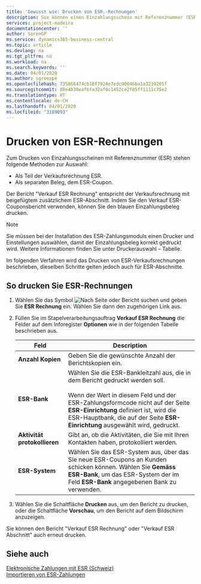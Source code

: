 ```yaml
---
title: 'Gewusst wie: Drucken von ESR.-Rechnungen'
description: Sie können einen Einzahlungsschein mit Referenznummer (ESR) auf mehrere Arten drucken.
services: project-madeira
documentationcenter: ''
author: SorenGP
ms.service: dynamics365-business-central
ms.topic: article
ms.devlang: na
ms.tgt_pltfrm: na
ms.workload: na
ms.search.keywords: ''
ms.date: 04/01/2020
ms.author: sgroespe
ms.openlocfilehash: 735866474cb18f7924e7edc90046ba1a3239205f
ms.sourcegitcommit: 88e4b30eaf6fa32af0c1452ce2f85ff1111c75e2
ms.translationtype: HT
ms.contentlocale: de-CH
ms.lasthandoff: 04/01/2020
ms.locfileid: "3189093"
---
```

# <a name="print-esr-invoices"></a>Drucken von ESR-Rechnungen
Zum Drucken von Einzahlungsscheinen mit Referenznummer (ESR) stehen folgende Methoden zur Auswahl:  

- Als Teil der Verkaufsrechnung ESR.  
- Als separaten Beleg, dem ESR-Coupon.  

Der Bericht "Verkauf ESR Rechnung" entspricht der Verkaufsrechnung mit beigefügtem zusätzlichem ESR-Abschnitt. Indem Sie den Verkauf ESR-Couponsbericht verwenden, können Sie den blauen Einzahlungsbeleg drucken.  

> [!NOTE]  
>  Sie müssen bei der Installation des ESR-Zahlungsmoduls einen Drucker und Einstellungen auswählen, damit der Einzahlungsbeleg korrekt gedruckt wird. Weitere Informationen finden Sie unter Druckerauswahl – Tabelle.  

Im folgenden Verfahren wird das Drucken von ESR-Verkaufsrechnungen beschrieben, dieselben Schritte gelten jedoch auch für ESR-Abschnitte.  

## <a name="to-print-esr-invoices"></a>So drucken Sie ESR-Rechnungen  

1.  Wählen Sie das Symbol ![Nach Seite oder Bericht suchen](../../media/ui-search/search_small.png "Symbol 'Nach Seite oder Bericht suchen'") und geben Sie **ESR Rechnung** ein. Wählen Sie dann den zugehörigen Link aus.  
2.  Füllen Sie im Stapelverarbeitungsauftrag **Verkauf ESR Rechnung** die Felder auf dem Inforegister **Optionen** wie in der folgenden Tabelle beschrieben aus.  

    |Feld|Description|  
    |---------------------------------|---------------------------------------|  
    |**Anzahl Kopien**|Geben Sie die gewünschte Anzahl der Berichtskopien ein.|  
    |**ESR-Bank**|Wählen Sie die ESR-Bankleitzahl aus, die in dem Bericht gedruckt werden soll.<br /><br /> Wenn der Wert in diesem Feld <Blank> und der ESR-Zahlungsformcode nicht auf der Seite **ESR-Einrichtung** definiert ist, wird die ESR-Hauptbank, die auf der Seite **ESR-Einrichtung** ausgewählt wird, gedruckt.|  
    |**Aktivität protokollieren**|Gibt an, ob die Aktivitäten, die Sie mit Ihren Kontakten haben, protokolliert werden.|  
    |**ESR-System**|Wählen Sie das ESR-System aus, über das Sie neue ESR-Coupons an Kunden schicken können. Wählen Sie **Gemäss ESR-Bank**, um das ESR-System der im Feld **ESR-Bank** angegebenen Bank zu verwenden.|  

3.  Wählen Sie die Schaltfläche **Drucken** aus, um den Bericht zu drucken, oder die Schaltfläche **Vorschau**, um den Bericht auf dem Bildschirm anzuzeigen.  

Sie können den Bericht "Verkauf ESR Rechnung" oder "Verkauf ESR Abschnitt" auch erneut drucken.  

## <a name="see-also"></a>Siehe auch  
 [Elektronische Zahlungen mit ESR (Schweiz)](swiss-electronic-payments-using-esr.md)   
 [Importieren von ESR-Zahlungen](how-to-import-esr-payments.md)
